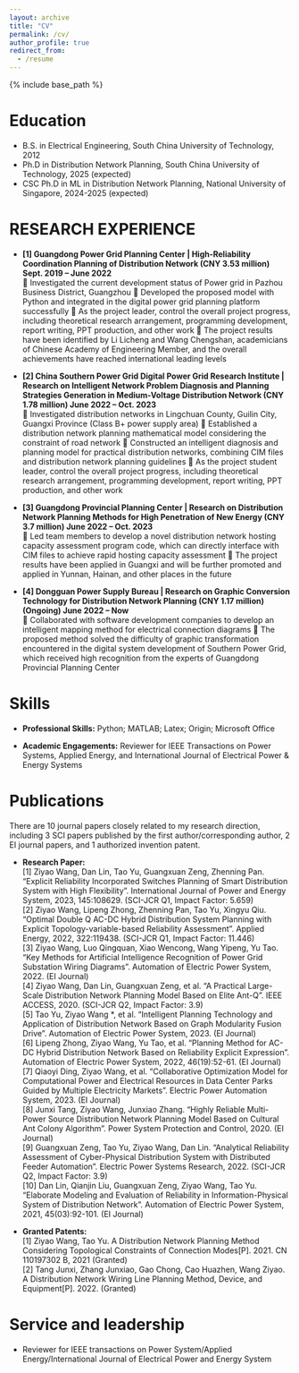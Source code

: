 ```yaml
---
layout: archive
title: "CV"
permalink: /cv/
author_profile: true
redirect_from:
  - /resume
---
```


{% include base_path %}

Education
======
* B.S. in Electrical Engineering, South China University of Technology, 2012
* Ph.D in Distribution Network Planning, South China University of Technology, 2025 (expected)
* CSC Ph.D in ML in Distribution Network Planning, National University of Singapore, 2024-2025 (expected)


RESEARCH EXPERIENCE
======
* **[1] Guangdong Power Grid Planning Center | High-Reliability Coordination Planning of Distribution Network (CNY 3.53 million)							                         		             Sept. 2019 – June 2022**  
	Investigated the current development status of Power grid in Pazhou Business District, Guangzhou
	Developed the proposed model with Python and integrated in the digital power grid planning platform successfully
	As the project leader, control the overall project progress, including theoretical research arrangement, programming development, report writing, PPT production, and other work
	The project results have been identified by Li Licheng and Wang Chengshan, academicians of Chinese Academy of Engineering Member, and the overall achievements have reached international leading levels

* **[2] China Southern Power Grid Digital Power Grid Research Institute | Research on Intelligent Network Problem Diagnosis and Planning Strategies Generation in Medium-Voltage Distribution Network (CNY 1.78 million)																						June 2022 – Oct. 2023**  
	Investigated distribution networks in Lingchuan County, Guilin City, Guangxi Province (Class B+ power supply area)
	Established a distribution network planning mathematical model considering the constraint of road network
	Constructed an intelligent diagnosis and planning model for practical distribution networks, combining CIM files and distribution network planning guidelines
	As the project student leader, control the overall project progress, including theoretical research arrangement, programming development, report writing, PPT production, and other work

* **[3] Guangdong Provincial Planning Center | Research on Distribution Network Planning Methods for High Penetration of New Energy (CNY 3.7 million) 										June 2022 – Oct. 2023**  
	Led team members to develop a novel distribution network hosting capacity assessment program code, which can directly interface with CIM files to achieve rapid hosting capacity assessment
	The project results have been applied in Guangxi and will be further promoted and applied in Yunnan, Hainan, and other places in the future

* **[4] Dongguan Power Supply Bureau | Research on Graphic Conversion Technology for Distribution Network Planning (CNY 1.17 million) (Ongoing)														June 2022 – Now**  
	Collaborated with software development companies to develop an intelligent mapping method for electrical connection diagrams
	The proposed method solved the difficulty of graphic transformation encountered in the digital system development of Southern Power Grid, which received high recognition from the experts of Guangdong Provincial Planning Center


Skills
======
* **Professional Skills:**
Python; MATLAB; Latex; Origin; Microsoft Office

* **Academic Engagements:**
Reviewer for IEEE Transactions on Power Systems, Applied Energy, and International Journal of Electrical Power & Energy Systems


Publications
======
There are 10 journal papers closely related to my research direction, including 3 SCI papers published by the first author/corresponding author, 2 EI journal papers, and 1 authorized invention patent.

* **Research Paper:**   
[1] Ziyao Wang, Dan Lin, Tao Yu, Guangxuan Zeng, Zhenning Pan. “Explicit Reliability Incorporated Switches Planning of Smart Distribution System with High Flexibility”. International Journal of Power and Energy System, 2023, 145:108629. (SCI-JCR Q1, Impact Factor: 5.659)  
[2] Ziyao Wang, Lipeng Zhong, Zhenning Pan, Tao Yu, Xingyu Qiu. “Optimal Double Q AC-DC Hybrid Distribution System Planning with Explicit Topology-variable-based Reliability Assessment”. Applied Energy, 2022, 322:119438. (SCI-JCR Q1, Impact Factor: 11.446)  
[3] Ziyao Wang, Luo Qingquan, Xiao Wencong, Wang Yipeng, Yu Tao. “Key Methods for Artificial Intelligence Recognition of Power Grid Substation Wiring Diagrams”. Automation of Electric Power System, 2022. (EI Journal)  
[4] Ziyao Wang, Dan Lin, Guangxuan Zeng, et al. “A Practical Large-Scale Distribution Network Planning Model Based on Elite Ant-Q”. IEEE ACCESS, 2020. (SCI-JCR Q2, Impact Factor: 3.9)  
[5] Tao Yu, Ziyao Wang *, et al. “Intelligent Planning Technology and Application of Distribution Network Based on Graph Modularity Fusion Drive”. Automation of Electric Power System, 2023. (EI Journal)  
[6] Lipeng Zhong, Ziyao Wang, Yu Tao, et al. “Planning Method for AC-DC Hybrid Distribution Network Based on Reliability Explicit Expression”. Automation of Electric Power System, 2022, 46(19):52-61. (EI Journal)  
[7] Qiaoyi Ding, Ziyao Wang, et al. “Collaborative Optimization Model for Computational Power and Electrical Resources in Data Center Parks Guided by Multiple Electricity Markets”. Electric Power Automation System, 2023. (EI Journal)  
[8] Junxi Tang, Ziyao Wang, Junxiao Zhang. “Highly Reliable Multi-Power Source Distribution Network Planning Model Based on Cultural Ant Colony Algorithm”. Power System Protection and Control, 2020. (EI Journal)  
[9] Guangxuan Zeng, Tao Yu, Ziyao Wang, Dan Lin. “Analytical Reliability Assessment of Cyber-Physical Distribution System with Distributed Feeder Automation”. Electric Power Systems Research, 2022. (SCI-JCR Q2, Impact Factor: 3.9)  
[10] Dan Lin, Qianjin Liu, Guangxuan Zeng, Ziyao Wang, Tao Yu. “Elaborate Modeling and Evaluation of Reliability in Information-Physical System of Distribution Network”. Automation of Electric Power System, 2021, 45(03):92-101. (EI Journal)  

* **Granted Patents:**  
[1] Ziyao Wang, Tao Yu. A Distribution Network Planning Method Considering Topological Constraints of Connection Modes[P]. 2021. CN 110197302 B, 2021 (Granted)  
[2] Tang Junxi, Zhang Junxiao, Gao Chong, Cao Huazhen, Wang Ziyao. A Distribution Network Wiring Line Planning Method, Device, and Equipment[P]. 2022. (Granted)

  
Service and leadership
======
* Reviewer for IEEE transactions on Power System/Applied Energy/International Journal of Electrical Power and Energy System

